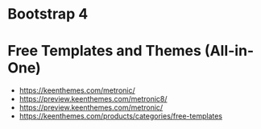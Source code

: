 # Bootstrap 4

# Free Templates and Themes (All-in-One)
+ https://keenthemes.com/metronic/
+ https://preview.keenthemes.com/metronic8/
+ https://preview.keenthemes.com/metronic/
+ https://keenthemes.com/products/categories/free-templates
